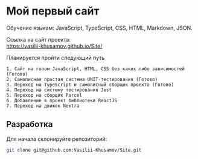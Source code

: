 Мой первый сайт
================

Обучение языкам: JavaScript, TypeScript, CSS, HTML, Markdown, JSON.

Ссылка на сайт проекта:  
https://vasilii-khusamov.github.io/Site/

Планируется пройти следующий путь

    1. Сайт на голом JavaScript, HTML, CSS без каких либо зависимостей (Готово)
    2. Самописная простая система UNIT-тестирования (Готово)
    3. Переход на TypeScript и самописный сборщик проекта (Готово)
    4. Переход на систему тестирования Jest
    5. Переход на сборщик Parcel
    6. Добавление в проект библиотеки ReactJS
    7. Переход на движок Nextra

Разработка
----------

Для начала склонируйте репозиторий:

```bash
git clone git@github.com:Vasilii-Khusamov/Site.git
```

